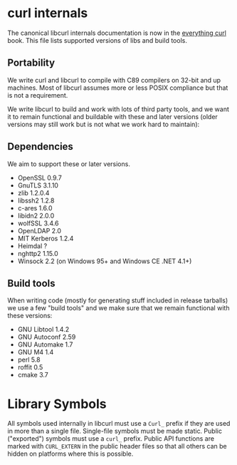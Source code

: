 <!--
Copyright (C) Daniel Stenberg, <daniel@haxx.se>, et al.

SPDX-License-Identifier: curl
-->

# curl internals

The canonical libcurl internals documentation is now in the [everything
curl](https://everything.curl.dev/internals) book. This file lists supported
versions of libs and build tools.

## Portability

 We write curl and libcurl to compile with C89 compilers on 32-bit and up
 machines. Most of libcurl assumes more or less POSIX compliance but that is
 not a requirement.

 We write libcurl to build and work with lots of third party tools, and we
 want it to remain functional and buildable with these and later versions
 (older versions may still work but is not what we work hard to maintain):

## Dependencies

 We aim to support these or later versions.

 - OpenSSL      0.9.7
 - GnuTLS       3.1.10
 - zlib         1.2.0.4
 - libssh2      1.2.8
 - c-ares       1.6.0
 - libidn2      2.0.0
 - wolfSSL      3.4.6
 - OpenLDAP     2.0
 - MIT Kerberos 1.2.4
 - Heimdal      ?
 - nghttp2      1.15.0
 - Winsock      2.2 (on Windows 95+ and Windows CE .NET 4.1+)

## Build tools

 When writing code (mostly for generating stuff included in release tarballs)
 we use a few "build tools" and we make sure that we remain functional with
 these versions:

 - GNU Libtool  1.4.2
 - GNU Autoconf 2.59
 - GNU Automake 1.7
 - GNU M4       1.4
 - perl         5.8
 - roffit       0.5
 - cmake        3.7

Library Symbols
===============

 All symbols used internally in libcurl must use a `Curl_` prefix if they are
 used in more than a single file. Single-file symbols must be made static.
 Public ("exported") symbols must use a `curl_` prefix. Public API functions
 are marked with `CURL_EXTERN` in the public header files so that all others
 can be hidden on platforms where this is possible.
